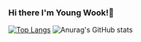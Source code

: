 ### Hi there I'm Young Wook!👋

[![Top Langs](https://github-readme-stats.vercel.app/api/top-langs/?username=WOOK's&layout=compact)](https://github.com/delay-100/github-readme-stats)
![Anurag's GitHub stats](https://github-readme-stats.vercel.app/api?username=WOOK's&show_icons=true&theme=radical)

<!--
**youngwookSong/youngwookSong** is a ✨ _special_ ✨ repository because its `README.md` (this file) appears on your GitHub profile.

Here are some ideas to get you started:

- 🔭 I’m currently working on ...
- 🌱 I’m currently learning ...
- 👯 I’m looking to collaborate on ...
- 🤔 I’m looking for help with ...
- 💬 Ask me about ...
- 📫 How to reach me: ...
- 😄 Pronouns: ...
- ⚡ Fun fact: ...
-->
